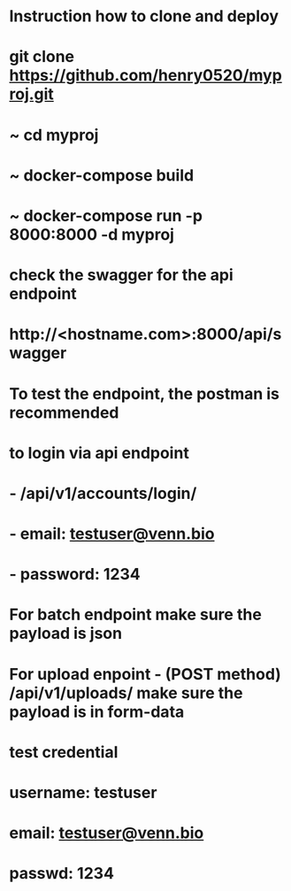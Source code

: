 # Instruction how to clone and deploy

# git clone https://github.com/henry0520/myproj.git


# ~ cd myproj
# ~ docker-compose build
# ~ docker-compose run -p 8000:8000 -d myproj



# check the swagger for the api endpoint
# http://<hostname.com>:8000/api/swagger

# To test the endpoint, the postman is recommended

# to login via api endpoint
#    - /api/v1/accounts/login/    
#        - email: testuser@venn.bio
#        - password: 1234


# For batch endpoint make sure the payload is json

# For upload enpoint - (POST method) /api/v1/uploads/ make sure the payload is in form-data

# test credential
# username: testuser
# email: testuser@venn.bio
# passwd: 1234

